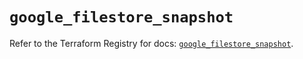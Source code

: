 # `google_filestore_snapshot`

Refer to the Terraform Registry for docs: [`google_filestore_snapshot`](https://registry.terraform.io/providers/hashicorp/google-beta/6.38.0/docs/resources/google_filestore_snapshot).
